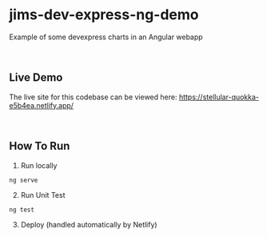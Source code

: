# jims-dev-express-ng-demo
Example of some devexpress charts in an Angular webapp

<br/>

## Live Demo

The live site for this codebase can be viewed here: https://stellular-quokka-e5b4ea.netlify.app/

<br/>

## How To Run

1) Run locally
```
ng serve
```

2) Run Unit Test
```
ng test
```

3) Deploy
(handled automatically by Netlify)

